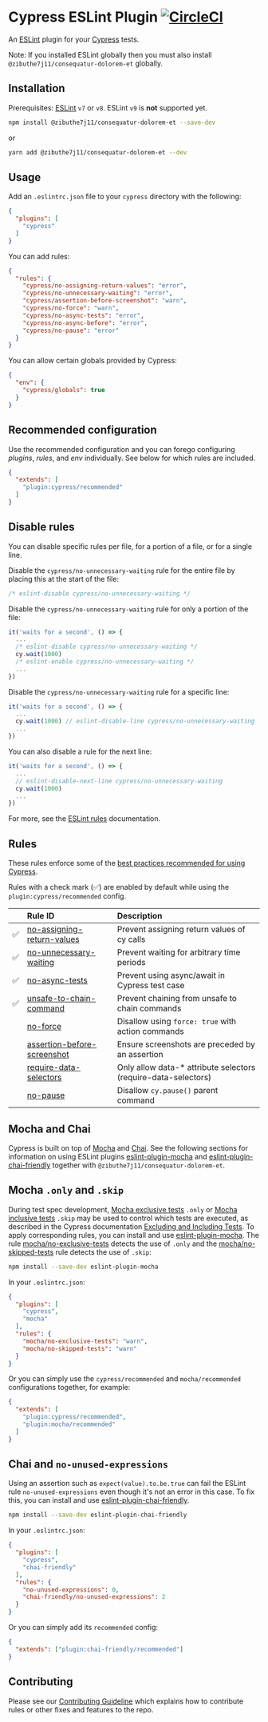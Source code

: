 # Cypress ESLint Plugin [![CircleCI](https://circleci.com/gh/cypress-io/@zibuthe7j11/consequatur-dolorem-et/tree/master.svg?style=svg)](https://circleci.com/gh/cypress-io/@zibuthe7j11/consequatur-dolorem-et/tree/master)

An [ESLint](https://eslint.org) plugin for your [Cypress](https://cypress.io) tests.

Note: If you installed ESLint globally then you must also install `@zibuthe7j11/consequatur-dolorem-et` globally.

## Installation

Prerequisites: [ESLint](https://www.npmjs.com/package/eslint) `v7` or `v8`. ESLint `v9` is **not** supported yet.

```sh
npm install @zibuthe7j11/consequatur-dolorem-et --save-dev
```
or
```sh
yarn add @zibuthe7j11/consequatur-dolorem-et --dev
```

## Usage

Add an `.eslintrc.json` file to your `cypress` directory with the following:

```json
{
  "plugins": [
    "cypress"
  ]
}
```

You can add rules:

```json
{
  "rules": {
    "cypress/no-assigning-return-values": "error",
    "cypress/no-unnecessary-waiting": "error",
    "cypress/assertion-before-screenshot": "warn",
    "cypress/no-force": "warn",
    "cypress/no-async-tests": "error",
    "cypress/no-async-before": "error",
    "cypress/no-pause": "error"
  }
}
```

You can allow certain globals provided by Cypress:

```json
{
  "env": {
    "cypress/globals": true
  }
}
```

## Recommended configuration

Use the recommended configuration and you can forego configuring _plugins_, _rules_, and _env_ individually. See below for which rules are included.

```json
{
  "extends": [
    "plugin:cypress/recommended"
  ]
}
```

## Disable rules

You can disable specific rules per file, for a portion of a file, or for a single line.

Disable the `cypress/no-unnecessary-waiting` rule for the entire file by placing this at the start of the file:

```js
/* eslint-disable cypress/no-unnecessary-waiting */
```

Disable the `cypress/no-unnecessary-waiting` rule for only a portion of the file:

```js
it('waits for a second', () => {
  ...
  /* eslint-disable cypress/no-unnecessary-waiting */
  cy.wait(1000)
  /* eslint-enable cypress/no-unnecessary-waiting */
  ...
})
```

Disable the `cypress/no-unnecessary-waiting` rule for a specific line:

```js
it('waits for a second', () => {
  ...
  cy.wait(1000) // eslint-disable-line cypress/no-unnecessary-waiting
  ...
})
```

You can also disable a rule for the next line:

```js
it('waits for a second', () => {
  ...
  // eslint-disable-next-line cypress/no-unnecessary-waiting
  cy.wait(1000)
  ...
})
```

For more, see the [ESLint rules](https://eslint.org/docs/user-guide/configuring/rules) documentation.

## Rules

These rules enforce some of the [best practices recommended for using Cypress](https://on.cypress.io/best-practices).

Rules with a check mark (✅) are enabled by default while using the `plugin:cypress/recommended` config.

|     | Rule ID                                                                    | Description                                                     |
| :-- | :------------------------------------------------------------------------- | :-------------------------------------------------------------- |
| ✅  | [no-assigning-return-values](./docs/rules/no-assigning-return-values.md)   | Prevent assigning return values of cy calls                     |
| ✅  | [no-unnecessary-waiting](./docs/rules/no-unnecessary-waiting.md)           | Prevent waiting for arbitrary time periods                      |
| ✅  | [no-async-tests](./docs/rules/no-async-tests.md)                           | Prevent using async/await in Cypress test case                  |
| ✅  | [unsafe-to-chain-command](./docs/rules/unsafe-to-chain-command.md)         | Prevent chaining from unsafe to chain commands                  |
|     | [no-force](./docs/rules/no-force.md)                                       | Disallow using `force: true` with action commands               |
|     | [assertion-before-screenshot](./docs/rules/assertion-before-screenshot.md) | Ensure screenshots are preceded by an assertion                 |
|     | [require-data-selectors](./docs/rules/require-data-selectors.md)           | Only allow data-\* attribute selectors (require-data-selectors) |
|     | [no-pause](./docs/rules/no-pause.md)           | Disallow `cy.pause()` parent command |

## Mocha and Chai

Cypress is built on top of [Mocha](https://on.cypress.io/guides/references/bundled-libraries#Mocha) and [Chai](https://on.cypress.io/guides/references/bundled-libraries#Chai). See the following sections for information on using ESLint plugins [eslint-plugin-mocha](https://www.npmjs.com/package/eslint-plugin-mocha) and [eslint-plugin-chai-friendly](https://www.npmjs.com/package/eslint-plugin-chai-friendly) together with `@zibuthe7j11/consequatur-dolorem-et`.

## Mocha `.only` and `.skip`

During test spec development, [Mocha exclusive tests](https://mochajs.org/#exclusive-tests) `.only` or [Mocha inclusive tests](https://mochajs.org/#inclusive-tests) `.skip` may be used to control which tests are executed, as described in the Cypress documentation [Excluding and Including Tests](https://on.cypress.io/guides/core-concepts/writing-and-organizing-tests#Excluding-and-Including-Tests). To apply corresponding rules, you can install and use [eslint-plugin-mocha](https://www.npmjs.com/package/eslint-plugin-mocha). The rule [mocha/no-exclusive-tests](https://github.com/lo1tuma/eslint-plugin-mocha/blob/main/docs/rules/no-exclusive-tests.md) detects the use of `.only` and the [mocha/no-skipped-tests](https://github.com/lo1tuma/eslint-plugin-mocha/blob/main/docs/rules/no-skipped-tests.md) rule detects the use of `.skip`:

```sh
npm install --save-dev eslint-plugin-mocha
```

In your `.eslintrc.json`:

```json
{
  "plugins": [
    "cypress",
    "mocha"
  ],
  "rules": {
    "mocha/no-exclusive-tests": "warn",
    "mocha/no-skipped-tests": "warn"
  }
}
```

Or you can simply use the `cypress/recommended` and `mocha/recommended` configurations together, for example:

```json
{
  "extends": [
    "plugin:cypress/recommended",
    "plugin:mocha/recommended"
  ]
}
```

## Chai and `no-unused-expressions`

Using an assertion such as `expect(value).to.be.true` can fail the ESLint rule `no-unused-expressions` even though it's not an error in this case. To fix this, you can install and use [eslint-plugin-chai-friendly](https://www.npmjs.com/package/eslint-plugin-chai-friendly).

```sh
npm install --save-dev eslint-plugin-chai-friendly
```

In your `.eslintrc.json`:

```json
{
  "plugins": [
    "cypress",
    "chai-friendly"
  ],
  "rules": {
    "no-unused-expressions": 0,
    "chai-friendly/no-unused-expressions": 2
  }
}
```

Or you can simply add its `recommended` config:

```json
{
  "extends": ["plugin:chai-friendly/recommended"]
}
```

## Contributing

Please see our [Contributing Guideline](./CONTRIBUTING.md) which explains how to contribute rules or other fixes and features to the repo.
